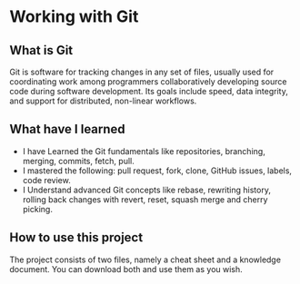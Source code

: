 # Working with Git

## What is Git
Git is software for tracking changes in any set of files, usually used for coordinating work among programmers collaboratively developing source code during software development. Its goals include speed, data integrity, and support for distributed, non-linear workflows.

## What have I learned
* I have Learned the Git fundamentals like repositories, branching, merging, commits, fetch, pull.
* I mastered the following: pull request, fork, clone, GitHub issues, labels, code review.
* I Understand advanced Git concepts like rebase, rewriting history, rolling back changes with revert, reset, squash merge and cherry picking.

## How to use this project
The project consists of two files, namely a cheat sheet and a knowledge document. You can download both and use them as you wish.
